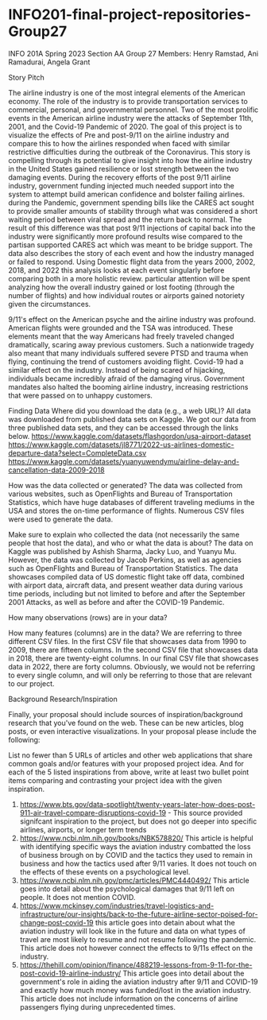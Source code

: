 # INFO201-final-project-repositories-Group27
INFO 201A Spring 2023 Section AA Group 27
Members: Henry Ramstad, Ani Ramadurai, Angela Grant


Story Pitch

The airline industry is one of the most integral elements of the American economy.
The role of the industry is to provide transportation services to commercial, personal, and governmental personnel.
Two of the most prolific events in the American airline industry were the attacks of September 11th, 2001, and the Covid-19 Pandemic of 2020. The goal of this project is to visualize the effects of Pre and post-9/11 on the airline industry 
and compare this to how the airlines responded when faced with similar restrictive difficulties during the outbreak of the Coronavirus.
This story is compelling through its potential to give insight into how the airline industry in the United States gained resilience or lost strength between the two damaging events.
During the recovery efforts of the post 9/11 airline industry, government funding injected much needed support into the system to attempt 
build american confidence and bolster failing airlines.
during the Pandemic, government spending bills like the CARES act sought to provide smaller amounts of stability through what was considered
a short waiting period between viral spread and the return back to normal. The result of this difference was that post 9/11 injections of capital back into the industry were significantly more profound 
results wise compared to the partisan supported CARES act which was meant to be bridge support.
The data also describes the story of each event and how the industry managed or failed to respond. 
Using Domestic flight data from the years 2000, 2002, 2018, and 2022 this analysis looks at each event singularly before comparing both in a more holistic review.
particular attention will be spent analyzing how the overall industry gained or lost footing (through the number of flights) and how individual routes or airports gained notoriety given the circumstances.

9/11's effect on the American psyche and the airline industry was profound. 
American flights were grounded and the TSA was introduced. These elements meant that the way Americans had freely traveled changed dramatically, scaring away previous customers.
Such a nationwide tragedy also meant that many individuals suffered severe PTSD and trauma when flying, continuing the trend of customers avoiding flight.
Covid-19 had a similar effect on the industry.
Instead of being scared of hijacking, individuals became incredibly afraid of the damaging virus.
Government mandates also halted the booming airline industry, increasing restrictions that were passed on to unhappy customers.

Finding Data
Where did you download the data (e.g., a web URL)?
All data was downloaded from published data sets on Kaggle. We got our data from three published data sets, and they can be accessed through the links below.
https://www.kaggle.com/datasets/flashgordon/usa-airport-dataset
https://www.kaggle.com/datasets/jl8771/2022-us-airlines-domestic-departure-data?select=CompleteData.csv
https://www.kaggle.com/datasets/yuanyuwendymu/airline-delay-and-cancellation-data-2009-2018

How was the data collected or generated?
The data was collected from various websites, such as OpenFlights and Bureau of Transportation Statistics, which have huge databases of different traveling mediums in the USA and stores the on-time performance of flights. Numerous CSV files were used to generate the data.

Make sure to explain who collected the data (not necessarily the same people that host the data), and who or what the data is about?
The data on Kaggle was published by Ashish Sharma, Jacky Luo, and Yuanyu Mu. However, the data was collected by Jacob Perkins, as well as agencies such as OpenFlights and Bureau of Transportation Statistics. The data showcases compiled data of US domestic flight take off data, combined with airport data, aircraft data, and present weather data during various time periods, including but not limited to before and after the September 2001 Attacks, as well as before and after the COVID-19 Pandemic.

How many observations (rows) are in your data?

How many features (columns) are in the data?
We are referring to three different CSV files. In the first CSV file that showcases data from 1990 to 2009, there are fifteen columns. In the second CSV file that showcases data in 2018, there are twenty-eight columns. In our final CSV file that showcases data in 2022, there are forty columns. Obviously, we would not be referring to every single column, and will only be referring to those that are relevant to our project.
 

Background Research/Inspiration

Finally, your proposal should include sources of inspiration/background research that you've found on the web. These can be new articles, blog posts, or even interactive visualizations. In your proposal please include the following: 

List no fewer than 5 URLs of articles and other web applications that share common goals and/or features with your proposed project idea.
And for each of the 5 listed inspirations from above, write at least two bullet point items comparing and contrasting your project idea with the given inspiration. 
1. https://www.bts.gov/data-spotlight/twenty-years-later-how-does-post-911-air-travel-compare-disruptions-covid-19 - This source provided signifcant inspiration to the project, but does not go deeper into specific airlines, airports, or longer term trends
2. https://www.ncbi.nlm.nih.gov/books/NBK578820/ This article is helpful with identifying specific ways the aviation industry combatted the loss of business brough on by COVID and the tactics they used to remain in business and how the tactics used after 9/11 varies. It does not touch on the effects of these events on a psychological level.
3. https://www.ncbi.nlm.nih.gov/pmc/articles/PMC4440492/ This article goes into detail about the psychological damages that 9/11 left on people. It does not mention COVID.
4. https://www.mckinsey.com/industries/travel-logistics-and-infrastructure/our-insights/back-to-the-future-airline-sector-poised-for-change-post-covid-19 this article goes into detain about what the aviation industry will look like in the future and data on what types of travel are most likely to resume and not resume following the pandemic. This article does not however connect the effects to 9/11s effect on the industry.
5. https://thehill.com/opinion/finance/488219-lessons-from-9-11-for-the-post-covid-19-airline-industry/ This article goes into detail about the government's role in aiding the aviation industry after 9/11 and COVID-19 and exactly how much money was funded/lost in the aviation industry. This article does not include information on the concerns of airline passengers flying during unprecedented times.

